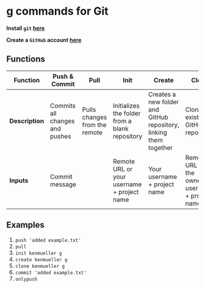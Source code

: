 # g commands for Git

**Install `git` [here](https://git-scm.com/downloads)**

**Create a `GitHub` account [here](https://github.com/join?source=header-home)**

## Functions

| Function | Push & Commit | Pull | Init | Create | Clone | Commit | Push |
|---|---|---|---|---|---|---|---|
| **Description** | Commits all changes and pushes | Pulls changes from the remote | Initializes the folder from a blank repository | Creates a new folder and GitHub repository, linking them together | Clones an existing GitHub repository | Commits all your changes locally | Pushes your commited changes to the remote |
| **Inputs** | Commit message | | Remote URL or your username + project name | Your username + project name | Remote URL or the owner's username + project name | Commit message | |

## Examples

1. `push 'added example.txt'`
2. `pull`
3. `init kenmueller g`
4. `create kenmueller g`
5. `clone kenmueller g`
6. `commit 'added example.txt'`
7. `onlypush`